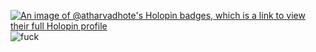 [![An image of @atharvadhote's Holopin badges, which is a link to view their full Holopin profile](https://holopin.me/atharvadhote)](https://holopin.io/@atharvadhote)
![fuck](https://github-stats-alpha.vercel.app/api?username=atharva-dhote)
